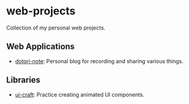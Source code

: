 # web-projects

Collection of my personal web projects.

## Web Applications

- [dotori-note](./apps/dotori-note/): Personal blog for recording and sharing various things.

## Libraries

- [ui-craft](./packages/ui-craft/): Practice creating animated UI components.
